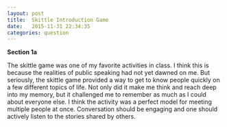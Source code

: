 ```yaml
---
layout: post
title:  Skittle Introduction Game
date:   2015-11-31 22:34:35
categories: question
---
```

**Section 1a**

The skittle game was one of my favorite activities in class. I think this is because the realities of public speaking had not yet dawned on me. But seriously, the skittle game provided a way to get to know people quickly on a few different topics of life. Not only did it make me think and reach deep into my memory, but it challenged me to remember as much as I could about everyone else. I think the activity was a perfect model for meeting multiple people at once. Conversation should be engaging and one should actively listen to the stories shared by others.
